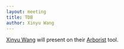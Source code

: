 ```yaml
---
layout: meeting
title: TDB
author: Xinyu Wang
---
```


[Xinyu Wang](https://web.eecs.umich.edu/~xwangsd/) will present on their [Arborist](https://web.eecs.umich.edu/~xwangsd/pubs/popl24.pdf) tool.

